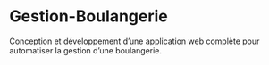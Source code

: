 # Gestion-Boulangerie
Conception et  développement d’une application  web complète pour automatiser  la gestion d’une boulangerie.
